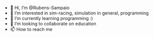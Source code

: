 - 👋 Hi, I’m @Rubens-Sampaio
- 👀 I’m interested in sim-racing, simulation in general, programming
- 🌱 I’m currently learning programming :)
- 💞️ I’m looking to collaborate on education
- 📫 How to reach me 

<!---
Rubens-Sampaio/Rubens-Sampaio is a ✨ special ✨ repository because its `README.md` (this file) appears on your GitHub profile.
You can click the Preview link to take a look at your changes.
--->
